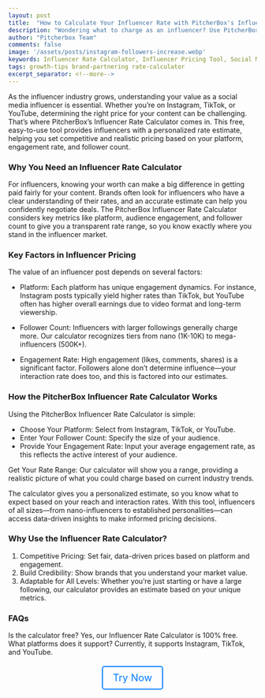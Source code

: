 ```yaml
---
layout: post
title:  "How to Calculate Your Influencer Rate with PitcherBox's Influencer Rate Calculator"
description: "Wondering what to charge as an influencer? Use PitcherBox's free Influencer Rate Calculator to get a personalized estimate based on platform, engagement, and followers. Perfect for social media influencers on Instagram, TikTok, and YouTube."
author: "Pitcherbox Team"
comments: false
image: '/assets/posts/instagram-followers-increase.webp'
keywords: Influencer Rate Calculator, Influencer Pricing Tool, Social Medial Influencer Rate, Instagram Rate Calculator, TikTok influencer rates, YouTube influencer earnings, Calculate influencer fees
tags: growth-tips brand-partnering rate-calculator
excerpt_separator: <!--more-->
---
```


As the influencer industry grows, understanding your value as a social media influencer is essential. Whether you’re on Instagram, TikTok, or YouTube, determining the right price for your content can be challenging. That’s where PitcherBox’s Influencer Rate Calculator comes in. <!--more--> This free, easy-to-use tool provides influencers with a personalized rate estimate, helping you set competitive and realistic pricing based on your platform, engagement rate, and follower count.

### Why You Need an Influencer Rate Calculator

For influencers, knowing your worth can make a big difference in getting paid fairly for your content. Brands often look for influencers who have a clear understanding of their rates, and an accurate estimate can help you confidently negotiate deals. The PitcherBox Influencer Rate Calculator considers key metrics like platform, audience engagement, and follower count to give you a transparent rate range, so you know exactly where you stand in the influencer market.

### Key Factors in Influencer Pricing

The value of an influencer post depends on several factors:

- Platform: Each platform has unique engagement dynamics. For instance, Instagram posts typically yield higher rates than TikTok, but YouTube often has higher overall earnings due to video format and long-term viewership.

- Follower Count: Influencers with larger followings generally charge more. Our calculator recognizes tiers from nano (1K-10K) to mega-influencers (500K+).

- Engagement Rate: High engagement (likes, comments, shares) is a significant factor. Followers alone don’t determine influence—your interaction rate does too, and this is factored into our estimates.

### How the PitcherBox Influencer Rate Calculator Works
Using the PitcherBox Influencer Rate Calculator is simple:

- Choose Your Platform: Select from Instagram, TikTok, or YouTube.
- Enter Your Follower Count: Specify the size of your audience.
- Provide Your Engagement Rate: Input your average engagement rate, as this reflects the active interest of your audience.

Get Your Rate Range: Our calculator will show you a range, providing a realistic picture of what you could charge based on current industry trends.

The calculator gives you a personalized estimate, so you know what to expect based on your reach and interaction rates. With this tool, influencers of all sizes—from nano-influencers to established personalities—can access data-driven insights to make informed pricing decisions.

### Why Use the Influencer Rate Calculator?

1. Competitive Pricing: Set fair, data-driven prices based on platform and engagement.
2. Build Credibility: Show brands that you understand your market value.
3. Adaptable for All Levels: Whether you’re just starting or have a large following, our calculator provides an estimate based on your unique metrics.

### FAQs

Is the calculator free? Yes, our Influencer Rate Calculator is 100% free.
What platforms does it support? Currently, it supports Instagram, TikTok, and YouTube.

<div style="text-align: center; margin-top: 20px;">
  <a href="https://pitcherbox.com/tools/influencer-rate-calculator" style="display: inline-block; padding: 10px 20px; font-size: 1.25rem; color: #007bff; border: 2px solid #007bff; border-radius: 5px; text-decoration: none;" target="_blank" >Try Now</a>
</div>
